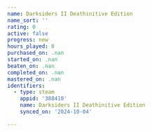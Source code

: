 ```yaml
---
name: Darksiders II Deathinitive Edition
name_sort: ''
rating: 0
active: false
progress: new
hours_played: 0
purchased_on: .nan
started_on: .nan
beaten_on: .nan
completed_on: .nan
mastered_on: .nan
identifiers:
  - type: steam
    appid: '388410'
    name: Darksiders II Deathinitive Edition
    synced_on: '2024-10-04'

---
```

